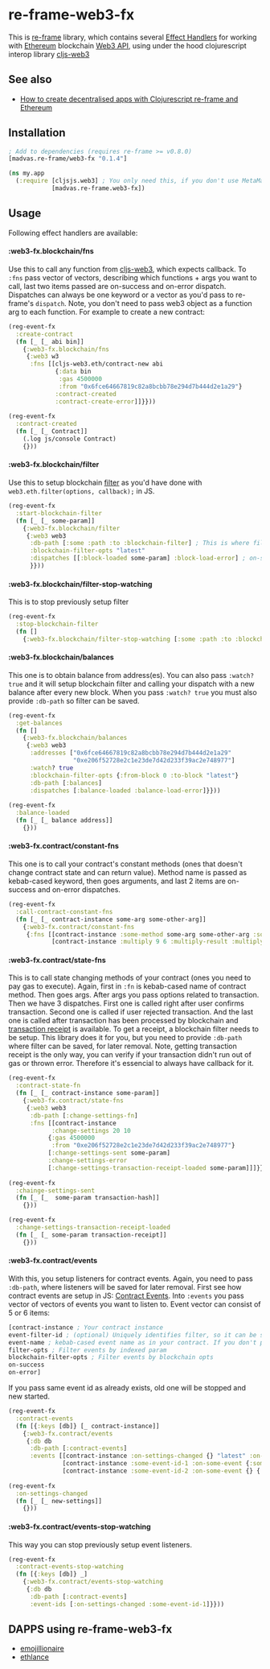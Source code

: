 # re-frame-web3-fx

This is [re-frame](https://github.com/Day8/re-frame) library, which contains several [Effect Handlers](https://github.com/Day8/re-frame/tree/develop/docs) for working with [Ethereum](https://ethereum.org/) blockchain [Web3 API](https://github.com/ethereum/wiki/wiki/JavaScript-API), using under the hood clojurescript interop library [cljs-web3](https://github.com/madvas/cljs-web3)

## See also
* [How to create decentralised apps with Clojurescript re-frame and Ethereum](https://medium.com/@matus.lestan/how-to-create-decentralised-apps-with-clojurescript-re-frame-and-ethereum-81de24d72ff5#.kul24x62l)

## Installation
```clojure
; Add to dependencies (requires re-frame >= v0.8.0)
[madvas.re-frame/web3-fx "0.1.4"]
```
```clojure
(ns my.app
  (:require [cljsjs.web3] ; You only need this, if you don't use MetaMask extension or Mist browser
            [madvas.re-frame.web3-fx])
```

## Usage
Following effect handlers are available:
#### :web3-fx.blockchain/fns
Use this to call any function from [cljs-web3](https://github.com/madvas/cljs-web3), which expects callback.
To `:fns` pass vector of vectors, describing which functions + args you want to call, last two items passed are on-success and on-error dispatch. Dispatches can always be one keyword or a vector as you'd pass to re-frame's `dispatch`. Note, you don't need to pass web3 object as a function arg to each function.
For example to create a new contract:
```clojure
(reg-event-fx
  :create-contract
  (fn [_ [_ abi bin]]
    {:web3-fx.blockchain/fns
     {:web3 w3
      :fns [[cljs-web3.eth/contract-new abi
             {:data bin
              :gas 4500000
              :from "0x6fce64667819c82a8bcbb78e294d7b444d2e1a29"}
             :contract-created
             :contract-create-error]]}}))
             
(reg-event-fx
  :contract-created
  (fn [_ [_ Contract]]
    (.log js/console Contract)
    {}))          
```

#### :web3-fx.blockchain/filter
Use this to setup blockchain [filter](https://github.com/ethereum/wiki/wiki/JavaScript-API#web3ethfilter) as you'd have done with `web3.eth.filter(options, callback);` in JS.
```clojure
(reg-event-fx
  :start-blockchain-filter
  (fn [_ [_ some-param]]
    {:web3-fx.blockchain/filter
     {:web3 web3
      :db-path [:some :path :to :blockchain-filter] ; This is where filter will be stored in your DB, so later can be stopped
      :blockchain-filter-opts "latest"
      :dispatches [[:block-loaded some-param] :block-load-error] ; on-success and on-error dispatches 
      }}))
```

#### :web3-fx.blockchain/filter-stop-watching
This is to stop previously setup filter
```clojure
(reg-event-fx
  :stop-blockchain-filter
  (fn []
    {:web3-fx.blockchain/filter-stop-watching [:some :path :to :blockchain-filter]}))
```
#### :web3-fx.blockchain/balances
This one is to obtain balance from address(es). You can also pass `:watch? true` and it will setup blockchain filter and calling your dispatch with a new balance after every new block. When you pass `:watch? true` you must also provide `:db-path` so filter can be saved.
```clojure
(reg-event-fx
  :get-balances
  (fn []
    {:web3-fx.blockchain/balances
     {:web3 web3
      :addresses ["0x6fce64667819c82a8bcbb78e294d7b444d2e1a29"
                  "0xe206f52728e2c1e23de7d42d233f39ac2e748977"]
      :watch? true
      :blockchain-filter-opts {:from-block 0 :to-block "latest"}
      :db-path [:balances]
      :dispatches [:balance-loaded :balance-load-error]}}))
      
(reg-event-fx
  :balance-loaded
  (fn [_ [_ balance address]]
    {}))
```
#### :web3-fx.contract/constant-fns
This one is to call your contract's constant methods (ones that doesn't change contract state and can return value). Method name is passed as kebab-cased keyword, then goes arguments, and last 2 items are on-success and on-error dispatches.
```clojure
(reg-event-fx
  :call-contract-constant-fns
  (fn [_ [_ contract-instance some-arg some-other-arg]]
    {:web3-fx.contract/constant-fns
     {:fns [[contract-instance :some-method some-arg some-other-arg :some-method-result :some-method-error]
            [contract-instance :multiply 9 6 :multiply-result :multiply-error]]}}))
```
#### :web3-fx.contract/state-fns
This is to call state changing methods of your contract (ones you need to pay gas to execute). Again, first in `:fn` is kebab-cased name of contract method. Then goes args. After args you pass options related to transaction. Then we have 3 dispatches. First one is called right after user confirms transaction. Second one is called if user rejected transaction. And the last one is called after transaction has been processed by blockchain and [transaction receipt](https://github.com/ethereum/wiki/wiki/JavaScript-API#web3ethgettransactionreceipt) is available. To get a receipt, a blockchain filter needs to be setup. This library does it for you, but you need to provide `:db-path` where filter can be saved, for later removal. Note, getting transaction receipt is the only way, you can verify if your transaction didn't run out of gas or thrown error. Therefore it's essencial to always have callback for it.
```clojure
(reg-event-fx
  :contract-state-fn
  (fn [_ [_ contract-instance some-param]]
    {:web3-fx.contract/state-fns
     {:web3 web3
      :db-path [:change-settings-fn]
      :fns [[contract-instance
            :change-settings 20 10
           {:gas 4500000
            :from "0xe206f52728e2c1e23de7d42d233f39ac2e748977"}
           [:change-settings-sent some-param]
           :change-settings-error
           [:change-settings-transaction-receipt-loaded some-param]]]}}))
           
(reg-event-fx
  :chainge-settings-sent
  (fn [_ [_  some-param transaction-hash]]
    {}))

(reg-event-fx
  :change-settings-transaction-receipt-loaded
  (fn [_ [_ some-param transaction-receipt]]
    {}))
```

#### :web3-fx.contract/events
With this, you setup listeners for contract events. Again, you need to pass `:db-path`, where listeners will be saved for later removal. First see how contract events are setup in JS: [Contract Events](https://github.com/ethereum/wiki/wiki/JavaScript-API#contract-events). Into `:events` you pass vector of vectors of events you want to listen to. 
Event vector can consist of 5 or 6 items:
```clojure
[contract-instance ; Your contract instance
event-filter-id ; (optional) Uniquely identifies filter, so it can be stopped later
event-name ; kebab-cased event name as in your contract. If you don't provide event-filter-id, this will be used as that.
filter-opts ; Filter events by indexed param
blockchain-filter-opts ; Filter events by blockchain opts
on-success
on-error]
```
If you pass same event id as already exists, old one will be stopped and new started. 
```clojure
(reg-event-fx
  :contract-events
  (fn [{:keys [db]} [_ contract-instance]]
    {:web3-fx.contract/events
     {:db db
      :db-path [:contract-events]
      :events [[contract-instance :on-settings-changed {} "latest" :on-settings-changed :on-settings-change-error]
               [contract-instance :some-event-id-1 :on-some-event {:some-param 1} "latest" :on-some-event-success :on-some-event-error]
               [contract-instance :some-event-id-2 :on-some-event {} {:from-block 0 :to-block 99} :on-some-event-success :on-some-event-error]]}}))
               
(reg-event-fx
  :on-settings-changed
  (fn [_ [_ new-settings]]
    {}))
```
#### :web3-fx.contract/events-stop-watching
This way you can stop previously setup event listeners.
```clojure
(reg-event-fx
  :contract-events-stop-watching
  (fn [{:keys [db]} _]
    {:web3-fx.contract/events-stop-watching
     {:db db
      :db-path [:contract-events]
      :event-ids [:on-settings-changed :some-event-id-1]}}))
```

## DAPPS using re-frame-web3-fx
* [emojillionaire](https://github.com/madvas/emojillionaire)
* [ethlance](https://github.com/madvas/ethlance)


